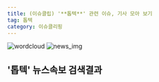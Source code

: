 ```yaml
---
title: (이슈클립) '**톱텍**' 관련 이슈, 기사 모아 보기
tag: 톱텍
category: 이슈클리핑
---
```

![wordcloud](https://s3.ap-northeast-2.amazonaws.com/lyrics101-wordcloud/2018-09-17-1537153248.png)
![news_img](https://user-images.githubusercontent.com/42597476/44507050-1206f400-a6e4-11e8-8d98-7ffbfebb353f.png)
## **'**톱텍**'** 뉴스속보 검색결과

